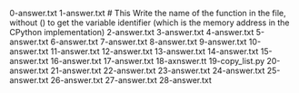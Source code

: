 0-answer.txt
1-answer.txt # This Write the name of the function in the file, without () to get the variable identifier (which is the memory address in the CPython implementation)
2-answer.txt
3-answer.txt
4-answer.txt
5-answer.txt
6-answer.txt
7-answer.txt
8-answer.txt
9-answer.txt
10-answer.txt
11-answer.txt
12-answer.txt
13-answer.txt
14-answer.txt
15-answer.txt
16-answer.txt
17-answer.txt
18-axnswer.tt
19-copy_list.py
20-answer.txt
21-answer.txt
22-answer.txt
23-answer.txt
24-answer.txt
25-answer.txt
26-answer.txt
27-answer.txt
28-answer.txt
